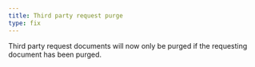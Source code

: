 ```yaml
---
title: Third party request purge
type: fix
---
```


Third party request documents will now only be purged if the requesting document has been purged.
